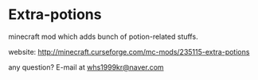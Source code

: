 # Extra-potions
minecraft mod which adds bunch of potion-related stuffs.

website:
http://minecraft.curseforge.com/mc-mods/235115-extra-potions

any question? E-mail at whs1999kr@naver.com
